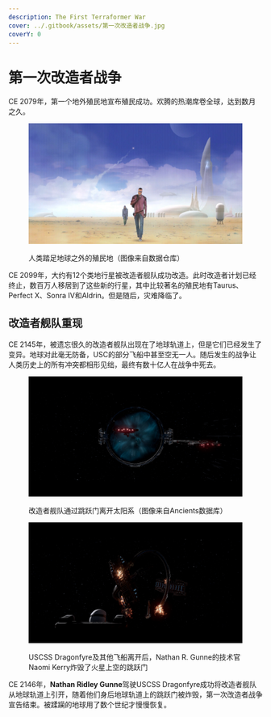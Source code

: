 ```yaml
---
description: The First Terraformer War
cover: ../.gitbook/assets/第一次改造者战争.jpg
coverY: 0
---
```


# 第一次改造者战争

CE 2079年，第一个地外殖民地宣布殖民成功。欢腾的热潮席卷全球，达到数月之久。

<figure><img src="../.gitbook/assets/人类殖民地.jpg" alt=""><figcaption><p>人类踏足地球之外的殖民地（图像来自数据仓库）</p></figcaption></figure>

CE 2099年，大约有12个类地行星被改造者舰队成功改造。此时改造者计划已经终止，数百万人移居到了这些新的行星，其中比较著名的殖民地有Taurus、Perfect Ⅹ、Sonra Ⅳ和Aldrin。但是随后，灾难降临了。

## 改造者舰队重现

CE 2145年，被遗忘很久的改造者舰队出现在了地球轨道上，但是它们已经发生了变异。地球对此毫无防备，USC的部分飞船中甚至空无一人。随后发生的战争让人类历史上的所有冲突都相形见绌，最终有数十亿人在战争中死去。

<figure><img src="../.gitbook/assets/20240701000957_1.jpg" alt=""><figcaption><p>改造者舰队通过跳跃门离开太阳系（图像来自Ancients数据库）</p></figcaption></figure>

<figure><img src="../.gitbook/assets/20240701001108_1.jpg" alt=""><figcaption><p>USCSS Dragonfyre及其他飞船离开后，Nathan R. Gunne的技术官Naomi Kerry炸毁了火星上空的跳跃门</p></figcaption></figure>

CE 2146年，**Nathan Ridley Gunne**驾驶USCSS Dragonfyre成功将改造者舰队从地球轨道上引开，随着他们身后地球轨道上的跳跃门被炸毁，第一次改造者战争宣告结束。被蹂躏的地球用了数个世纪才慢慢恢复。
